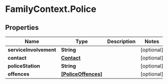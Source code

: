 # FamilyContext.Police

## Properties
Name | Type | Description | Notes
------------ | ------------- | ------------- | -------------
**serviceInvolvement** | **String** |  | [optional] 
**contact** | [**Contact**](Contact.md) |  | [optional] 
**policeStation** | **String** |  | [optional] 
**offences** | [**[PoliceOffences]**](PoliceOffences.md) |  | [optional] 
